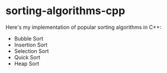 # sorting-algorithms-cpp

Here's my implementation of popular sorting algorithms in C++:

- Bubble Sort
- Insertion Sort
- Selection Sort
- Quick Sort
- Heap Sort
